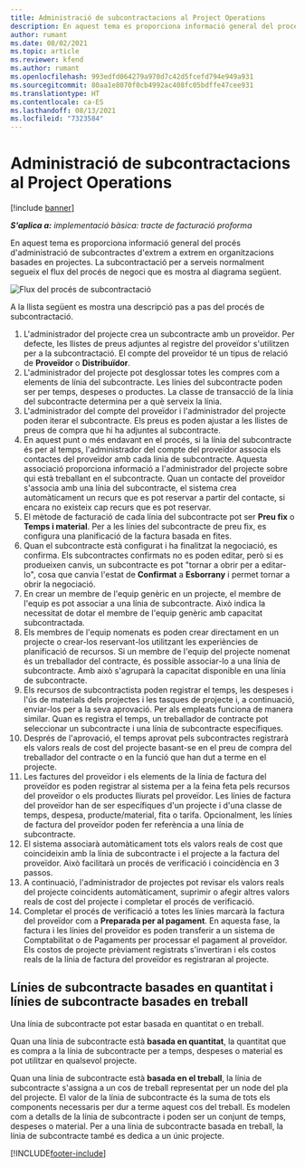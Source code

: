 ```yaml
---
title: Administració de subcontractacions al Project Operations
description: En aquest tema es proporciona informació general del procés d'administració de subcontractes d'extrem a extrem típic de les organitzacions basades en projectes.
author: rumant
ms.date: 08/02/2021
ms.topic: article
ms.reviewer: kfend
ms.author: rumant
ms.openlocfilehash: 993edfd064279a970d7c42d5fcefd794e949a931
ms.sourcegitcommit: 80aa1e8070f0cb4992ac408fc05bdffe47cee931
ms.translationtype: HT
ms.contentlocale: ca-ES
ms.lasthandoff: 08/13/2021
ms.locfileid: "7323584"
---
```

# <a name="subcontract-management-in-project-operations"></a>Administració de subcontractacions al Project Operations

[!include [banner](../../includes/dataverse-preview.md)]

_**S'aplica a:** implementació bàsica: tracte de facturació proforma_

En aquest tema es proporciona informació general del procés d'administració de subcontractes d'extrem a extrem en organitzacions basades en projectes. La subcontractació per a serveis normalment segueix el flux del procés de negoci que es mostra al diagrama següent.

![Flux del procés de subcontractació](../media/SubcontractingProcessFlow.png)

A la llista següent es mostra una descripció pas a pas del procés de subcontractació.

1. L'administrador del projecte crea un subcontracte amb un proveïdor. Per defecte, les llistes de preus adjuntes al registre del proveïdor s'utilitzen per a la subcontractació. El compte del proveïdor té un tipus de relació de **Proveïdor** o **Distribuïdor**.
2. L'administrador del projecte pot desglossar totes les compres com a elements de línia del subcontracte. Les línies del subcontracte poden ser per temps, despeses o productes. La classe de transacció de la línia del subcontracte determina per a què serveix la línia.
3. L'administrador del compte del proveïdor i l'administrador del projecte poden iterar el subcontracte. Els preus es poden ajustar a les llistes de preus de compra que hi ha adjuntes al subcontracte.
4. En aquest punt o més endavant en el procés, si la línia del subcontracte és per al temps, l'administrador del compte del proveïdor associa els contactes del proveïdor amb cada línia de subcontracte. Aquesta associació proporciona informació a l'administrador del projecte sobre qui està treballant en el subcontracte. Quan un contacte del proveïdor s'associa amb una línia del subcontracte, el sistema crea automàticament un recurs que es pot reservar a partir del contacte, si encara no existeix cap recurs que es pot reservar.
5. El mètode de facturació de cada línia del subcontracte pot ser **Preu fix** o **Temps i material**. Per a les línies del subcontracte de preu fix, es configura una planificació de la factura basada en fites.
6.  Quan el subcontracte està configurat i ha finalitzat la negociació, es confirma. Els subcontractes confirmats no es poden editar, però si es produeixen canvis, un subcontracte es pot "tornar a obrir per a editar-lo", cosa que canvia l'estat de **Confirmat** a **Esborrany** i permet tornar a obrir la negociació. 
7.  En crear un membre de l'equip genèric en un projecte, el membre de l'equip es pot associar a una línia de subcontracte. Això indica la necessitat de dotar el membre de l'equip genèric amb capacitat subcontractada.
8.  Els membres de l'equip nomenats es poden crear directament en un projecte o crear-los reservant-los utilitzant les experiències de planificació de recursos. Si un membre de l'equip del projecte nomenat és un treballador del contracte, és possible associar-lo a una línia de subcontracte. Amb això s'agruparà la capacitat disponible en una línia de subcontracte.
9.  Els recursos de subcontractista poden registrar el temps, les despeses i l'ús de materials dels projectes i les tasques de projecte i, a continuació, enviar-los per a la seva aprovació. Per als empleats funciona de manera similar. Quan es registra el temps, un treballador de contracte pot seleccionar un subcontracte i una línia de subcontracte específiques.
10. Després de l'aprovació, el temps aprovat pels subcontractes registrarà els valors reals de cost del projecte basant-se en el preu de compra del treballador del contracte o en la funció que han dut a terme en el projecte.
11. Les factures del proveïdor i els elements de la línia de factura del proveïdor es poden registrar al sistema per a la feina feta pels recursos del proveïdor o els productes lliurats pel proveïdor. Les línies de factura del proveïdor han de ser específiques d'un projecte i d'una classe de temps, despesa, producte/material, fita o tarifa. Opcionalment, les línies de factura del proveïdor poden fer referència a una línia de subcontracte.
12. El sistema associarà automàticament tots els valors reals de cost que coincideixin amb la línia de subcontracte i el projecte a la factura del proveïdor. Això facilitarà un procés de verificació i coincidència en 3 passos.
13. A continuació, l'administrador de projectes pot revisar els valors reals del projecte coincidents automàticament, suprimir o afegir altres valors reals de cost del projecte i completar el procés de verificació.
14. Completar el procés de verificació a totes les línies marcarà la factura del proveïdor com a **Preparada per al pagament**. En aquesta fase, la factura i les línies del proveïdor es poden transferir a un sistema de Comptabilitat o de Pagaments per processar el pagament al proveïdor. Els costos de projecte prèviament registrats s'invertiran i els costos reals de la línia de factura del proveïdor es registraran al projecte.

## <a name="quantity-based-subcontract-lines-and-work-based-subcontract-lines"></a>Línies de subcontracte basades en quantitat i línies de subcontracte basades en treball

Una línia de subcontracte pot estar basada en quantitat o en treball. 

Quan una línia de subcontracte està **basada en quantitat**, la quantitat que es compra a la línia de subcontracte per a temps, despeses o material es pot utilitzar en qualsevol projecte.

Quan una línia de subcontracte està **basada en el treball**, la línia de subcontracte s'assigna a un cos de treball representat per un node del pla del projecte. El valor de la línia de subcontracte és la suma de tots els components necessaris per dur a terme aquest cos del treball. Es modelen com a detalls de la línia de subcontracte i poden ser un conjunt de temps, despeses o material. Per a una línia de subcontracte basada en treball, la línia de subcontracte també es dedica a un únic projecte.

[!INCLUDE[footer-include](../../includes/footer-banner.md)]

